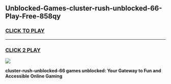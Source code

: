 
## Unblocked-Games-cluster-rush-unblocked-66-Play-Free-858qy
<h3>
<a href="https://premium76.site?title=cluster-rush-unblocked-66&ref=20M">CLICK TO PLAY</a></h3>
<hr>

<h3>
<a href="https://premium76.site?title=cluster-rush-unblocked-66&ref=20M">CLICK 2 PLAY</a>
  
</h3>

<a href="https://premium76.site?title=cluster-rush-unblocked-66&ref=19M"><img src="https://clearcache.store/games.png"></a>


**cluster-rush-unblocked-66 games unblocked: Your Gateway to Fun and Accessible Online Gaming**
